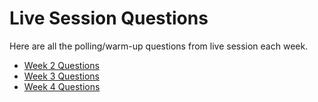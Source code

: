 # Live Session Questions
Here are all the polling/warm-up questions from live session each week.

- [Week 2 Questions](./questions/week1.html)
- [Week 3 Questions](./questions/week2.html)
- [Week 4 Questions](./questions/week3.html)
